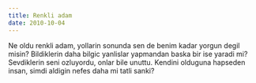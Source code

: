 ```yaml
---
title: Renkli adam
date: 2010-10-04
---
```


Ne oldu renkli adam, yollarin sonunda sen de benim kadar yorgun degil
misin? Bildiklerin daha bilgic yanlislar yapmandan baska bir ise yaradi
mi? Sevdiklerin seni ozluyordu, onlar bile unuttu. Kendini olduguna
hapseden insan, simdi aldigin nefes daha mi tatli sanki?

